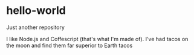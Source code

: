 # hello-world
Just another repository

I like Node.js and Coffescript (that's what I'm made of).
I've had tacos on the moon and find them far superior to Earth tacos
